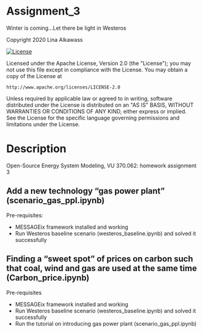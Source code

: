 # Assignment_3

Winter is coming...Let there be light in Westeros

Copyright 2020 Lina Alkawass

[![License](https://img.shields.io/badge/License-Apache%202.0-blue.svg)](https://opensource.org/licenses/Apache-2.0)

Licensed under the Apache License, Version 2.0 (the "License");
you may not use this file except in compliance with the License.
You may obtain a copy of the License at

    http://www.apache.org/licenses/LICENSE-2.0

Unless required by applicable law or agreed to in writing, software
distributed under the License is distributed on an "AS IS" BASIS,
WITHOUT WARRANTIES OR CONDITIONS OF ANY KIND, either express or implied.
See the License for the specific language governing permissions and
limitations under the License.

# Description
Open-Source Energy System Modeling, VU 370.062: homework assignment 3

## Add a new technology “gas power plant” (scenario_gas_ppl.ipynb)
Pre-requisites:
- MESSAGEix framework installed and working
- Run Westeros baseline scenario (westeros_baseline.ipynb) and solved it successfully

## Finding a “sweet spot” of prices on carbon such that coal, wind and gas are used at the same time (Carbon_price.ipynb)
Pre-requisites
- MESSAGEix framework installed and working
- Run Westeros baseline scenario (westeros_baseline.ipynb) and solved it successfully
- Run the tutorial on introducing gas power plant (scenario_gas_ppl.ipynb)
